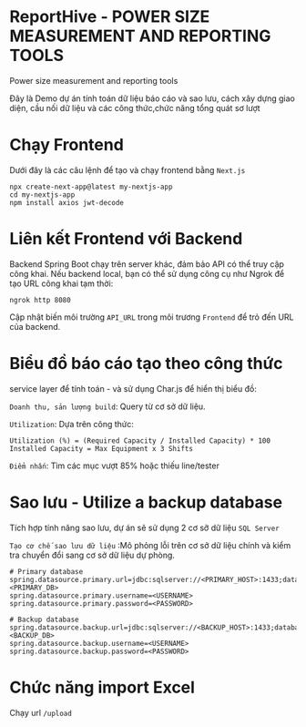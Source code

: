 # ReportHive - POWER SIZE MEASUREMENT AND REPORTING TOOLS

Power size measurement and reporting tools

Đây là Demo dự án tính toán dữ liệu báo cáo và sao lưu, cách xây dựng giao diện, cầu nối dữ liệu và các công thức,chức năng tổng quát sơ lượt

# Chạy Frontend

Dưới đây là các câu lệnh để tạo và chạy frontend bằng `Next.js`

```
npx create-next-app@latest my-nextjs-app
cd my-nextjs-app
npm install axios jwt-decode
```


# Liên kết Frontend với Backend

Backend Spring Boot chạy trên server khác, đảm bảo API có thể truy cập công khai.
Nếu backend local, bạn có thể sử dụng công cụ như Ngrok để tạo URL công khai tạm thời:

```
ngrok http 8080
```

Cập nhật biến môi trường `API_URL` trong môi trương `Frontend` để trỏ đến URL của backend.

# Biểu đồ báo cáo tạo theo công thức

service layer để tính toán - và sử dụng Char.js để hiển thị biểu đồ:

`Doanh thu, sản lượng build`: Query từ cơ sở dữ liệu.

`Utilization`: Dựa trên công thức:

```
Utilization (%) = (Required Capacity / Installed Capacity) * 100
Installed Capacity = Max Equipment x 3 Shifts
````

`Điểm nhấn`: Tìm các mục vượt 85% hoặc thiếu line/tester

# Sao lưu - Utilize a backup database

Tích hợp tính năng sao lưu, dự án sẽ sử dụng 2 cơ sỡ dữ liệu `SQL Server`

`Tạo cơ chế sao lưu dữ liệu` :Mô phỏng lỗi trên cơ sở dữ liệu chính và kiểm tra chuyển đổi sang cơ sở dữ liệu dự phòng.

```
# Primary database
spring.datasource.primary.url=jdbc:sqlserver://<PRIMARY_HOST>:1433;databaseName=<PRIMARY_DB>
spring.datasource.primary.username=<USERNAME>
spring.datasource.primary.password=<PASSWORD>

# Backup database
spring.datasource.backup.url=jdbc:sqlserver://<BACKUP_HOST>:1433;databaseName=<BACKUP_DB>
spring.datasource.backup.username=<USERNAME>
spring.datasource.backup.password=<PASSWORD>
```

# Chức năng import Excel

Chạy url `/upload`